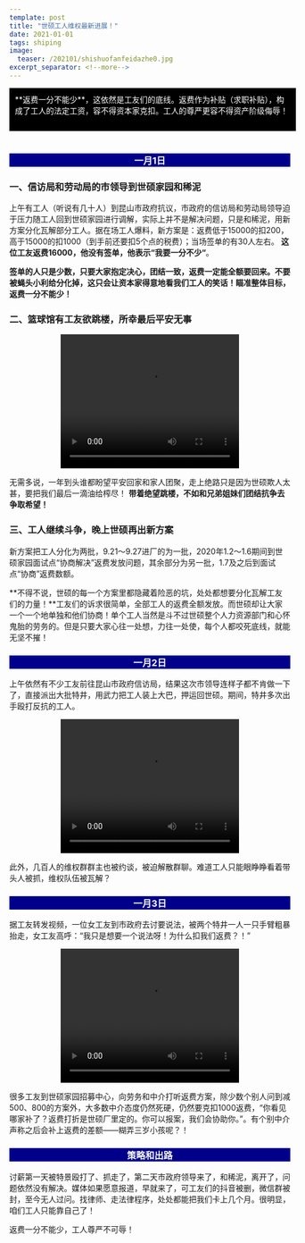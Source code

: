 ```yaml
---
template: post
title: "世硕工人维权最新进展！"
date: 2021-01-01
tags: shiping
image:
  teaser: /202101/shishuofanfeidazhe0.jpg
excerpt_separator: <!--more-->
---
```


<div style="width:98%;padding:10px;background-color:black;color:white;margin:0;">**返费一分不能少**，这依然是工友们的底线。返费作为补贴（求职补贴），构成了工人的法定工资，容不得资本家克扣。工人的尊严更容不得资产阶级侮辱！<br><br>
</div><br>

<!--more-->


<div style="text-align:center;background-color:darkblue;color:white"><h3>  一月1日  </h3></div>

### 一、信访局和劳动局的市领导到世硕家园和稀泥

上午有工人（听说有几十人）到昆山市政府抗议，市政府的信访局和劳动局领导迫于压力随工人回到世硕家园进行调解，实际上并不是解决问题，只是和稀泥，用新方案分化瓦解部分工人。据在场工人爆料，新方案是：返费低于15000的扣200，高于15000的扣1000（到手前还要扣5个点的税费）；当场签单的有30人左右。 **这位工友返费16000，他没有签单，他表示“我要一分不少“**。

**签单的人只是少数，只要大家抱定决心，团结一致，返费一定能全额要回来。不要被蝇头小利给分化掉，这只会让资本家得意地看我们工人的笑话！瞄准整体目标，返费一分不能少！**


### 二、篮球馆有工友欲跳楼，所幸最后平安无事

<div style="text-align:center;color:grey">
<video width="320" height="240" controls>
  <source src="http://gonghao51.mypressonline.com/videos/shishuotiaolou.mp4" type="video/mp4">
哎呀！你的浏览器不支持视频播放。
</video>
</div>

无需多说，一年到头谁都盼望平安回家和家人团聚，走上绝路只是因为世硕欺人太甚，要把我们最后一滴油给榨尽！ **带着绝望跳楼，不如和兄弟姐妹们团结抗争去争取希望！**


### 三、工人继续斗争，晚上世硕再出新方案

新方案把工人分化为两批，9.21～9.27进厂的为一批，2020年1.2～1.6期间到世硕家园面试点“协商解决”返费发放问题，其余部分为另一批，1.7及之后到面试点“协商”返费数额。

**不得不说，世硕的每一个方案里都隐藏着险恶的坑，处处都想要分化瓦解工友们的力量！**工友们的诉求很简单，全部工人的返费全额发放。而世硕却让大家一个一个地单独和他们协商！单个工人当然是斗不过世硕整个人力资源部门和心怀鬼胎的劳务的。但是只要大家心往一处想，力往一处使，每个人都咬死底线，就能无坚不摧！



<div style="text-align:center;background-color:darkblue;color:white"><h3>  一月2日  </h3></div>

上午依然有不少工友前往昆山市政府信访局，结果这次市领导连样子都不肯做一下了，直接派出大批特井，用武力把工人装上大巴，押运回世硕。期间，特井多次出手殴打反抗的工人。

<div style="text-align:center;color:grey">
<video width="320" height="240" controls>
  <source src="http://gonghao51.mypressonline.com/videos/shishuoxinfangban.mp4" type="video/mp4">
哎呀！你的浏览器不支持视频播放。
</video>
</div>

此外，几百人的维权群群主也被约谈，被迫解散群聊。难道工人只能眼睁睁看着带头人被抓，维权队伍被瓦解？



<div style="text-align:center;background-color:darkblue;color:white"><h3>  一月3日  </h3></div>

据工友转发视频，一位女工友到市政府去讨要说法，被两个特井一人一只手臂粗暴抬走，女工友高呼：“我只是想要一个说法呀！为什么扣我们返费？！”

<div style="text-align:center;color:grey">
<video width="320" height="240" controls>
  <source src="http://gonghao51.mypressonline.com/videos/shishuozhuaren.mp4" type="video/mp4">
哎呀！你的浏览器不支持视频播放。
</video>
</div>

很多工友到世硕家园招募中心，向劳务和中介打听返费方案，除少数个别人问到减500、800的方案外，大多数中介态度仍然死硬，仍然要克扣1000返费，“你看见哪家补了？返费打折是世硕厂里定的。你可以报案，我们会协助你。”。有个别中介声称之后会补上返费的差额——糊弄三岁小孩呢？！



<div style="text-align:center;background-color:darkblue;color:white"><h3>  策略和出路  </h3></div>

讨薪第一天被特景殴打了、抓走了，第二天市政府领导来了，和稀泥，离开了，问题依然没有解决。媒体如果愿意报道，早就来了，可工友们的抖音被删，微信群被封，至今无人过问。找律师、走法律程序，处处都能把我们卡上几个月。很明显，咱们工人只能靠自己了！

返费一分不能少，工人尊严不可辱！


